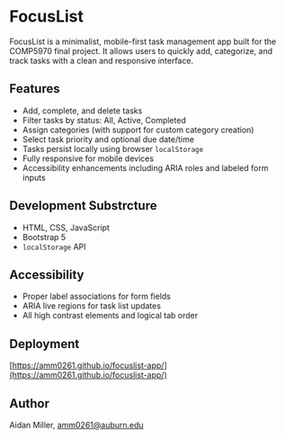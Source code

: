 # FocusList

FocusList is a minimalist, mobile-first task management app built for the COMP5970 final project. It allows users to quickly add, categorize, and track tasks with a clean and responsive interface.

## Features

- Add, complete, and delete tasks
- Filter tasks by status: All, Active, Completed
- Assign categories (with support for custom category creation)
- Select task priority and optional due date/time
- Tasks persist locally using browser `localStorage`
- Fully responsive for mobile devices
- Accessibility enhancements including ARIA roles and labeled form inputs

## Development Substrcture

- HTML, CSS, JavaScript
- Bootstrap 5
- `localStorage` API

## Accessibility

- Proper label associations for form fields
- ARIA live regions for task list updates
- All high contrast elements and logical tab order

## Deployment

[https://amm0261.github.io/focuslist-app/](https://amm0261.github.io/focuslist-app/)

## Author
Aidan Miller, amm0261@auburn.edu